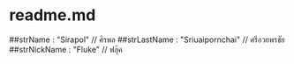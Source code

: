 # readme.md

##strName : "Sirapol" // ศิรพล
##strLastName : "Sriuaipornchai"  // ศรีอวยพรชัย
##strNickName : "Fluke" // ฟลุ๊ค
